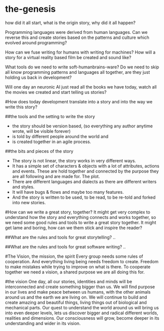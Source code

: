# the-genesis
how did it all start, what is the origin story, why did it all happen?

Programming languages were derived from human languages. 
Can we reverse this and create stories based on the patterns and culture which evolved around programming? 

How can we fuse writing for humans with writing for machines?
How will a story for a virtual reality based film be created and sound like?

What tools do we need to write soft-humanbrains-ware? Do we need to skip all know programming patterns and languages all together, are they just holding us back in development?

Will one day an neuronic AI just read all the books we have today, watch all the movies we created and start telling us stories?

#How does today development translate into a story and into the way we write this story?

##the tools and the setting to write the story
- the story should be version based, (so everything any author anytime wrote, will be visible forever)
- is told by different people around the world and
- is created together in an agile process.

##the bits and pieces of the story
- The story is not linear, the story works in very different ways.
- It has a simple set of characters & objects with a lot of attributes, actions and events. These are hold together and connected by the purpose they are all following and are made for. The plot.
- There are different languages and dialects as there are different writers and styles.
- It will have bugs & flows and maybe too many features. 
- And the story is written to be used, to be read, to be re-told and forked into new stories.


#How can we write a great story, together?
It might get very complex to understand how the story and everything connects and works together, so we need some good rules and tools to write a great story together. It might get lame and boring, how can we them stick and inspire the reader?

##What are the rules and tools for great storytelling?
..

##What are the rules and tools for great software writing?
..

#The Vision, the mission, the spirit
Every group needs some rules of cooperation. And everything living being needs freedom to create. Freedom to make mistakes while trying to improve on what is there. 
To cooperate together we need a vision, a shared purpose we are all doing this for. 

#the vision
One day, all our stories, identities and minds will be interconnected and create something bigger than us. We will find purpose in our lives and make peace between us humans, with the other animals around us and the earth we are living on. 
We will continue to build and create amazing and beautiful things, living things out of biological and mechanical parts.
Our quest to understand the world around us will bring us into even deeper levels, lets us discover bigger and radical different worlds, realities and dimensions. 
Our consciousness will grow, become deeper in its understanding and wider in its vision.

